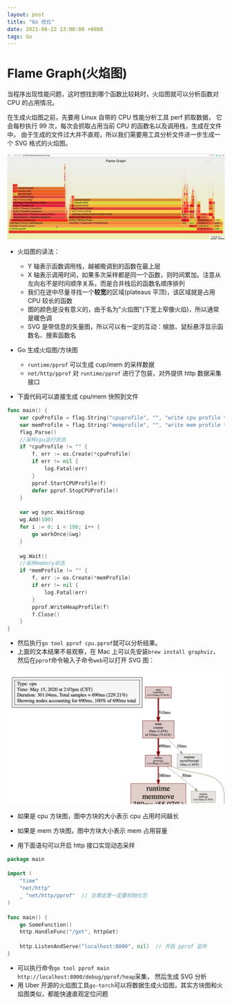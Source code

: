 ```yaml
---
layout: post
title: "Go 优化"
date: 2021-06-22 23:00:00 +0800
tags: Go
---
```


# Flame Graph(火焰图)

当程序出现性能问题，这时想找到哪个函数比较耗时，火焰图就可以分析函数对 CPU 的占用情况。

在生成火焰图之前，先要用 Linux 自带的 CPU 性能分析工具 perf 抓取数据，
它会每秒执行 99 次，每次会抓取占用当前 CPU 的函数名以及调用栈，生成在文件中。
由于生成的文件过大并不直观，所以我们需要用工具分析文件进一步生成一个 SVG 格式的火焰图。

![Flame Graph](/assets/images/2021-06-10-Go_Optimization_1.jpeg)

- 火焰图的读法：

  - Y 轴表示函数调用栈，越被晚调到的函数在最上层
  - X 轴表示调用时间，如果多次采样都是同一个函数，则时间累加。注意从左向右不是时间顺序关系，而是合并栈后的函数名顺序排列
  - 我们在途中尽量寻找一个**较宽**的区域(plateaus 平顶)，该区域就是占用 CPU 较长的函数
  - 图的颜色是没有意义的，由于名为"火焰图"(下宽上窄像火焰)，所以通常是暖色调
  - SVG 是带信息的矢量图，所以可以有一定的互动：缩放、鼠标悬浮显示函数名、搜索函数名

- Go 生成火焰图/方块图

  - `runtime/pprof` 可以生成 cup/mem 的采样数据
  - `net/http/pprof` 对 `runtime/pprof` 进行了包装，对外提供 http 数据采集接口

- 下面代码可以直接生成 cpu/mem 快照到文件

```Go
func main() {
    var cpuProfile = flag.String("cpuprofile", "", "write cpu profile to file")
    var memProfile = flag.String("memprofile", "", "write mem profile to file")
    flag.Parse()
    //采样cpu运行状态
    if *cpuProfile != "" {
        f, err := os.Create(*cpuProfile)
        if err != nil {
            log.Fatal(err)
        }
        pprof.StartCPUProfile(f)
        defer pprof.StopCPUProfile()
    }

    var wg sync.WaitGroup
    wg.Add(100)
    for i := 0; i < 100; i++ {
        go workOnce(&wg)
    }

    wg.Wait()
    //采样memory状态
    if *memProfile != "" {
        f, err := os.Create(*memProfile)
        if err != nil {
            log.Fatal(err)
        }
        pprof.WriteHeapProfile(f)
        f.Close()
    }
}
```

- 然后执行`go tool pprof cpu.pprof`就可以分析结果。
- 上面的文本结果不易观察，在 Mac 上可以先安装`brew install graphviz`，然后在`pprof`命令输入子命令`web`可以打开 SVG 图：

![方块图](/assets/images/2021-06-22-Go_Optimization_2.jpg)

- 如果是 cpu 方块图，图中方块的大小表示 cpu 占用时间越长
- 如果是 mem 方块图，图中方块大小表示 mem 占用容量

- 用下面语句可以开启 http 接口实现动态采样

```Go
package main

import (
    "time"
    "net/http"
    _ "net/http/pprof"  // 注意这里一定要初始化包
)

func main() {
    go SomeFunction()
    http.HandleFunc("/get", httpGet)

    http.ListenAndServe("localhost:8000", nil)  // 开启 pprof 监听
}
```

- 可以执行命令`go tool pprof main http://localhost:8000/debug/pprof/heap`采集，
  然后生成 SVG 分析
- 用 Uber 开源的火焰图工具`go-torch`可以将数据生成火焰图，其实方块图和火焰图类似，都能快速直观定位问题
